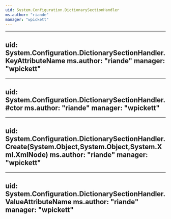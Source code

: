 ```yaml
---
uid: System.Configuration.DictionarySectionHandler
ms.author: "riande"
manager: "wpickett"
---
```


---
uid: System.Configuration.DictionarySectionHandler.KeyAttributeName
ms.author: "riande"
manager: "wpickett"
---

---
uid: System.Configuration.DictionarySectionHandler.#ctor
ms.author: "riande"
manager: "wpickett"
---

---
uid: System.Configuration.DictionarySectionHandler.Create(System.Object,System.Object,System.Xml.XmlNode)
ms.author: "riande"
manager: "wpickett"
---

---
uid: System.Configuration.DictionarySectionHandler.ValueAttributeName
ms.author: "riande"
manager: "wpickett"
---
